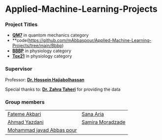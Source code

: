 # Applied-Machine-Learning-Projects
### Project Titles

- **[QM7](https://github.com/hhaji/Applied-Machine-Learning/blob/master/Projects/Projects-Fall-2021/Data/qm7.csv)** in quantom mechanics category
- **code(https://github.com/mAbbaspour/Applied-Machine-Learning-Projects/tree/main/Bbbp)
- **[BBBP](https://github.com/hhaji/Applied-Machine-Learning/blob/master/Projects/Projects-Fall-2021/Data/bbbp.csv)** in physiology category
- **[Tox21](https://github.com/hhaji/Applied-Machine-Learning/blob/master/Projects/Projects-Fall-2021/Data/tox21.csv)** in physiology category
### Supervisor
Professor: **[Dr. Hossein Hajiabolhassan](https://github.com/hhaji)**

Special thanks to: **[Dr. Zahra Taheri](https://github.com/zahta)**  for providing the data
### Group members
| | |
| ----------- | ----------- |
| [Fateme Akbari](https://github.com/f-akbari) | [Sana Aria](https://github.com/sanaaria) |
| [Ahmad Yazdani](https://github.com/Ahmadyazdani78) | [Samira Moradzade](https://github.com/samiramoradzade) |
| [Mohammad javad Abbas pour](https://github.com/mAbbaspour) |  
